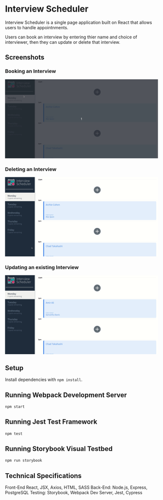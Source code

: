 # Interview Scheduler

Interview Scheduler is a single page application built on React that allows users to handle appointnments.

Users can book an interview by entering thier name and choice of interviewer, then they can update or delete that interview.

## Screenshots

### Booking an Interview

!["Booking an Interview"](/docs/book.gif)

### Deleting an Interview

!["Deleting an Interview"](/docs/delete.gif)

### Updating an existing Interview

!["Updating an Interview"](/docs/update.gif)

## Setup

Install dependencies with `npm install`.

## Running Webpack Development Server

```sh
npm start
```

## Running Jest Test Framework

```sh
npm test
```

## Running Storybook Visual Testbed

```sh
npm run storybook
```

## Technical Specifications

Front-End React, JSX, Axios, HTML, SASS
Back-End: Node.js, Express, PostgreSQL
Testing: Storybook, Webpack Dev Server, Jest, Cypress
